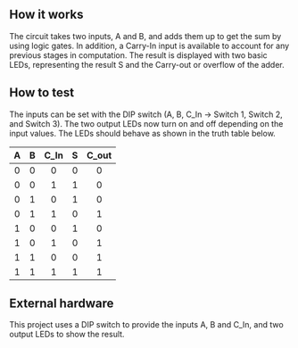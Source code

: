 <!---

This file is used to generate your project datasheet. Please fill in the information below and delete any unused
sections.

You can also include images in this folder and reference them in the markdown. Each image must be less than
512 kb in size, and the combined size of all images must be less than 1 MB.
-->

## How it works

The circuit takes two inputs, A and B, and adds them up to get the sum by using logic gates. In addition, a Carry-In input is available to account for any previous stages in computation. The result is displayed with two basic LEDs, representing the result S and the Carry-out or overflow of the adder.

## How to test

The inputs can be set with the DIP switch (A, B, C_In -> Switch 1, Switch 2, and Switch 3). The two output LEDs now turn on and off depending on the input values. The LEDs should behave as shown in the truth table below.

| A | B | C_In | S | C_out |
| :--------: | :-------: | :-------: | :-------: | :-------: |
| 0 | 0 | 0 | 0 | 0 |
| 0 | 0 | 1 | 1 | 0 |
| 0 | 1 | 0 | 1 | 0 |
| 0 | 1 | 1 | 0 | 1 |
| 1 | 0 | 0 | 1 | 0 |
| 1 | 0 | 1 | 0 | 1 |
| 1 | 1 | 0 | 0 | 1 |
| 1 | 1 | 1 | 1 | 1 |

## External hardware

This project uses a DIP switch to provide the inputs A, B and C_In, and two output LEDs to show the result.
